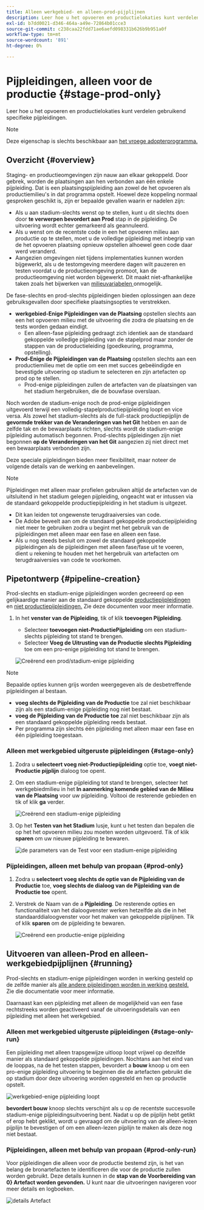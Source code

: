 ```yaml
---
title: Alleen werkgebied- en alleen-prod-pijplijnen
description: Leer hoe u het opvoeren en productielokaties kunt verdelen gebruikend specifieke pijpleidingen.
exl-id: b7dd0021-d346-464a-a49e-72864b01cce3
source-git-commit: c238caa22fdd71ae6aefd098331b626b9b951a0f
workflow-type: tm+mt
source-wordcount: '891'
ht-degree: 0%

---
```


# Pijpleidingen, alleen voor de productie {#stage-prod-only}

Leer hoe u het opvoeren en productielokaties kunt verdelen gebruikend specifieke pijpleidingen.

>[!NOTE]
>
>Deze eigenschap is slechts beschikbaar aan [ het vroege adopterprogramma.](/help/release-notes/current.md#early-adoption)

## Overzicht {#overview}

Staging- en productieomgevingen zijn nauw aan elkaar gekoppeld. Door gebrek, worden de plaatsingen aan hen verbonden aan één enkele pijpleiding. Dat is een plaatsingspijpleiding aan zowel de het opvoeren als productiemilieu&#39;s in dat programma opstelt. Hoewel deze koppeling normaal gesproken geschikt is, zijn er bepaalde gevallen waarin er nadelen zijn:

* Als u aan stadium-slechts wenst op te stellen, kunt u dit slechts doen door **te verwerpen bevordert aan Prod** stap in de pijpleiding. De uitvoering wordt echter gemarkeerd als geannuleerd.
* Als u wenst om de recentste code in een het opvoeren milieu aan productie op te stellen, moet u de volledige pijpleiding met inbegrip van de het opvoeren plaatsing opnieuw opstellen alhoewel geen code daar werd veranderd.
* Aangezien omgevingen niet tijdens implementaties kunnen worden bijgewerkt, als u de testomgeving meerdere dagen wilt pauzeren en testen voordat u de productieomgeving promoot, kan de productieomgeving niet worden bijgewerkt. Dit maakt niet-afhankelijke taken zoals het bijwerken van [ milieuvariabelen ](/help/getting-started/build-environment.md#environment-variables) onmogelijk.

De fase-slechts en prod-slechts pijpleidingen bieden oplossingen aan deze gebruiksgevallen door specifieke plaatsingsopties te verstrekken.

* **werkgebied-Enige Pijpleidingen van de Plaatsing** opstellen slechts aan een het opvoeren milieu met de uitvoering die zodra de plaatsing en de tests worden gedaan eindigt.
   * Een alleen-fase pijpleiding gedraagt zich identiek aan de standaard gekoppelde volledige pijpleiding van de stapelprod maar zonder de stappen van de productieleiding (goedkeuring, programma, opstelling).
* **Prod-Enige de Pijpleidingen van de Plaatsing** opstellen slechts aan een productiemilieu met de optie om een met succes gebeëindigde en bevestigde uitvoering op stadium te selecteren en zijn artefacten op prod op te stellen.
   * Prod-enige pijpleidingen zullen de artefacten van de plaatsingen van het stadium hergebruiken, die de bouwfase overslaan.

Noch worden de stadium-enige noch de prod-enige pijpleidingen uitgevoerd terwijl een volledig-stapelproductiepijpleiding loopt en vice versa. Als zowel het stadium-slechts als de full-stack productiepijplijn de **gevormde trekker van de Veranderingen van het Git** hebben en aan de zelfde tak en de bewaarplaats richten, slechts wordt de stadium-enige pijpleiding automatisch begonnen. Prod-slechts pijpleidingen zijn niet begonnen **op de Veranderingen van het Git** aangezien zij niet direct met een bewaarplaats verbonden zijn.

Deze speciale pijpleidingen bieden meer flexibiliteit, maar noteer de volgende details van de werking en aanbevelingen.

>[!NOTE]
>
>Pijpleidingen met alleen maar profielen gebruiken altijd de artefacten van de uitsluitend in het stadium gelegen pijpleiding, ongeacht wat er intussen via de standaard gekoppelde productiepijpleiding in het stadium is uitgezet.
>
>* Dit kan leiden tot ongewenste terugdraaiversies van code.
>* De Adobe beveelt aan om de standaard gekoppelde productiepijpleiding niet meer te gebruiken zodra u begint met het gebruik van de pijpleidingen met alleen maar een fase en alleen een fase.
>* Als u nog steeds besluit om zowel de standaard gekoppelde pijpleidingen als de pijpleidingen met alleen fase/fase uit te voeren, dient u rekening te houden met het hergebruik van artefacten om terugdraaiversies van code te voorkomen.

## Pipetontwerp {#pipeline-creation}

Prod-slechts en stadium-enige pijpleidingen worden gecreeerd op een gelijkaardige manier aan de standaard gekoppelde [ productiepijpleidingen ](/help/using/production-pipelines.md) en [ niet productiepijpleidingen.](/help/using/non-production-pipelines.md) Zie deze documenten voor meer informatie.

1. In het **venster van de Pijpleiding**, tik of klik **toevoegen Pijpleiding**.

   * Selecteer **toevoegen niet-ProductiePijpleiding** om een stadium-slechts pijpleiding tot stand te brengen.
   * Selecteer **Voeg de Uitrusting van de Productie slechts Pijpleiding** toe om een pro-enige pijpleiding tot stand te brengen.

   ![ Creërend een prod/stadium-enige pijpleiding ](/help/assets/configure-pipelines/prod-stage-pipelines.png)

>[!NOTE]
>
>Bepaalde opties kunnen grijs worden weergegeven als de desbetreffende pijpleidingen al bestaan.
>
>* **voeg slechts de Pijpleiding van de Productie** toe zal niet beschikbaar zijn als een stadium-enige pijpleiding nog niet bestaat.
>* **voeg de Pijpleiding van de Productie toe** zal niet beschikbaar zijn als een standaard gekoppelde pijpleiding reeds bestaat.
>* Per programma zijn slechts één pijpleiding met alleen maar een fase en één pijpleiding toegestaan.

### Alleen met werkgebied uitgeruste pijpleidingen {#stage-only}

1. Zodra u **selecteert voeg niet-Productiepijpleiding** optie toe, **voegt niet-Productie pijplijn** dialoog toe opent.
1. Om een stadium-enige pijpleiding tot stand te brengen, selecteer het werkgebiedmilieu in het **In aanmerking komende gebied van de Milieu van de Plaatsing** voor uw pijpleiding. Voltooi de resterende gebieden en tik of klik **ga** verder.

   ![ Creërend een stadium-enige pijpleiding ](/help/assets/configure-pipelines/stage-only.png)

1. Op het **Testen van het Stadium** lusje, kunt u het testen dan bepalen die op het het opvoeren milieu zou moeten worden uitgevoerd. Tik of klik **sparen** om uw nieuwe pijpleiding te bewaren.

   ![ de parameters van de Test voor een stadium-enige pijpleiding ](/help/assets/configure-pipelines/stage-only-test.png)

### Pijpleidingen, alleen met behulp van propaan {#prod-only}

1. Zodra u **selecteert voeg slechts de optie van de Pijpleiding van de Productie** toe, **voeg slechts de dialoog van de Pijpleiding van de Productie toe** opent.
1. Verstrek de Naam van de a **Pijpleiding**. De resterende opties en functionaliteit van het dialoogvenster werken hetzelfde als die in het standaarddialoogvenster voor het maken van gekoppelde pijplijnen. Tik of klik **sparen** om de pijpleiding te bewaren.

   ![ Creërend een productie-enige pijpleiding ](/help/assets/configure-pipelines/prod-only-pipeline.png)

## Uitvoeren van alleen-Prod en alleen-werkgebiedpijplijnen {#running}

Prod-slechts en stadium-enige pijpleidingen worden in werking gesteld op de zelfde manier als [ alle andere pijpleidingen worden in werking gesteld.](/help/using/managing-pipelines.md#running-pipelines) Zie die documentatie voor meer informatie.

Daarnaast kan een pijpleiding met alleen de mogelijkheid van een fase rechtstreeks worden geactiveerd vanaf de uitvoeringsdetails van een pijpleiding met alleen het werkgebied.

### Alleen met werkgebied uitgeruste pijpleidingen {#stage-only-run}

Een pijpleiding met alleen trapsgewijze uitloop loopt vrijwel op dezelfde manier als standaard gekoppelde pijpleidingen. Nochtans aan het eind van de looppas, na de het testen stappen, bevordert a **bouw** knoop u om een pro-enige pijpleiding uitvoering te beginnen die de artefacten gebruikt die op stadium door deze uitvoering worden opgesteld en hen op productie opstelt.

![ werkgebied-enige pijpleiding loopt ](/help/assets/configure-pipelines/stage-only-pipeline-run.png)

**bevordert bouw** knoop slechts verschijnt als u op de recentste succesvolle stadium-enige pijpleidingsuitvoering bent. Nadat u op de pijplijn hebt getikt of erop hebt geklikt, wordt u gevraagd om de uitvoering van de alleen-lezen pijplijn te bevestigen of om een alleen-lezen pijplijn te maken als deze nog niet bestaat.

### Pijpleidingen, alleen met behulp van propaan {#prod-only-run}

Voor pijpleidingen die alleen voor de productie bestemd zijn, is het van belang de bronartefacten te identificeren die voor de productie zullen worden gebruikt. Deze details kunnen in de **stap van de Voorbereiding van 0} Artefact worden gevonden.** U kunt naar die uitvoeringen navigeren voor meer details en logboeken.

![ details Artefact ](/help/assets/configure-pipelines/prod-only-pipeline-run.png)
